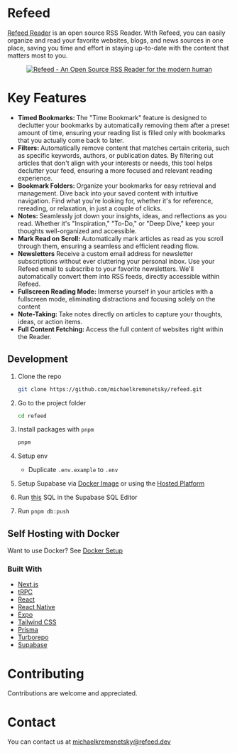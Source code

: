 # Refeed
[Refeed Reader](https://refeedreader.com/) is an open source RSS Reader. With Refeed, you can easily organize and read your favorite websites, blogs, and news sources in one place, saving you time and effort in staying up-to-date with the content that matters most to you.

<a href="https://refeedreader.com">
  <div align="center">
    <img alt="Refeed - An Open Source RSS Reader for the modern human" width={1344} height={696} src="https://github.com/michaelkremenetsky/Refeed/blob/main/apps/web/public/Hero.png">
  </div>
</a>

# Key Features

- <strong>Timed Bookmarks: </strong> The "Time Bookmark" feature is designed to declutter your bookmarks by automatically removing them after a preset amount of time, ensuring your reading list is filled only with bookmarks that you actually come back to later.
- <strong>Filters: </strong> Automatically remove content that matches certain criteria, such as specific keywords, authors, or publication dates. By filtering out articles that don't align with your interests or needs, this tool helps declutter your feed, ensuring a more focused and relevant reading experience.
- <strong>Bookmark Folders: </strong> Organize your bookmarks for easy retrieval and management. Dive back into your saved content with intuitive navigation. Find what you're looking for, whether it's for reference, rereading, or relaxation, in just a couple of clicks.
- <strong>Notes: </strong> Seamlessly jot down your insights, ideas, and reflections as you read. Whether it's "Inspiration," "To-Do," or "Deep Dive," keep your thoughts well-organized and accessible.
- <strong>Mark Read on Scroll: </strong> Automatically mark articles as read as you scroll through them, ensuring a seamless and efficient reading flow.
- <strong>Newsletters</strong> Receive a custom email address for newsletter subscriptions without ever cluttering your personal inbox. Use your Refeed email to subscribe to your favorite newsletters. We'll automatically convert them into RSS feeds, directly accessible within Refeed.
- <strong>Fullscreen Reading Mode: </strong> Immerse yourself in your articles with a fullscreen mode, eliminating distractions and focusing solely on the content
- <strong>Note-Taking: </strong> Take notes directly on articles to capture your thoughts, ideas, or action items.
- <strong>Full Content Fetching: </strong> Access the full content of websites right within the Reader.

## Development

1. Clone the repo
   ```sh
   git clone https://github.com/michaelkremenetsky/refeed.git
   ```
2. Go to the project folder
   ```sh
   cd refeed
   ```
3. Install packages with `pnpm`
   ```sh
   pnpm
   ```
4. Setup env

   - Duplicate `.env.example` to `.env`

5. Setup Supabase via [Docker Image](https://supabase.com/docs/guides/self-hosting/docker) or using the [Hosted Platform](https://supabase.com/)

6. Run [this](https://github.com/michaelkremenetsky/Refeed/blob/main/setup/SUPABASE.sql) SQL in the Supabase SQL Editor

7. Run `pnpm db:push`

## Self Hosting with Docker

Want to use Docker?
See [Docker Setup](setup/SELFHOSTING.md)

### Built With

- [Next.js](https://nextjs.org/?ref=refeedreader.com)
- [tRPC](https://trpc.io/?ref=refeedreader.com)
- [React](https://reactjs.org/?ref=refeedreader.com)
- [React Native](https://reactnative.dev/?ref=refeedreader.com)
- [Expo](https://expo.dev/?ref=refeedreader.com)
- [Tailwind CSS](https://tailwindcss.com/?ref=refeedreader.com)
- [Prisma](https://prisma.io/?ref=refeedreader.com)
- [Turborepo](https://turborepo.org/?ref=refeedreader.com)
- [Supabase](https://supabase.com/?ref=refeedreader.com)

# Contributing
Contributions are welcome and appreciated.

# Contact
You can contact us at michaelkremenetsky@refeed.dev
